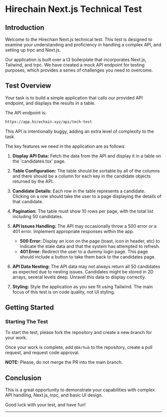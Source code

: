 # Hirechain Next.js Technical Test

## Introduction

Welcome to the Hirechain Next.js technical test. This test is designed to examine your understanding and proficiency in handling a complex API, and setting up trpc and Next.js.

Our application is built over a t3 boilerplate that incorporates Next.js, Tailwind, and trpc. We have created a mock API endpoint for testing purposes, which provides a series of challenges you need to overcome.

## Test Overview

Your task is to build a simple application that calls our provided API endpoint, and displays the results in a table. 

The API endpoint is:

```sh
https://app.hirechain.xyz/api/tech-test 
```

This API is intentionally buggy, adding an extra level of complexity to the task.

The key features we need in the application are as follows:

1. **Display API Data:** Fetch the data from the API and display it in a table on the 'candidates.tsx' page.

2. **Table Configuration:** The table should be sortable by all of the columns and there should be a column for each key in the candidate objects returned by the API.

3. **Candidate Details:** Each row in the table represents a candidate. Clicking on a row should take the user to a page displaying the details of that candidate.

4. **Pagination:** The table must show 10 rows per page, with the total list including 50 candidates.

5. **API Issues Handling:** The API may occasionally throw a 500 error or a 401 error. Implement appropriate responses within the app.
   - **500 Error:** Display an icon on the page (toast, icon in header, etc) to indicate the stale data and that the system has attempted to refresh.
   - **401 Error:** Redirect the user to a dummy login page. This page should include a button to take them back to the candidates page.

6. **API Data Nesting:** The API data may not always return all 50 candidates as expected due to nesting issues. Candidates might be stored in 2D arrays, several levels deep. Unravel this data to display correctly.

7. **Styling:** Style the application as you see fit using Tailwind. The main focus of this test is on code quality, not UI styling.

## Getting Started

### Starting The Test

To start the test, please fork the repository and create a new branch for your work.

Once your work is complete, add `@bkrhub` to the repository, create a pull request, and request code approval.

**NOTE:** Please, do not merge the PR into the main branch.

## Conclusion

This is a great opportunity to demonstrate your capabilities with complex API handling, Next.js, trpc, and basic UI design.

Good luck with your test, and have fun!

---

